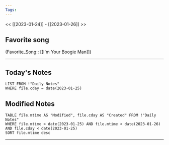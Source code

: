 ```yaml
---
Tags:
---
```

<< [[2023-01-24]] - [[2023-01-26]] >>
## Favorite song
(Favorite_Song:: [[I'm Your Boogie Man]])
___
## Today's Notes
```dataview
LIST FROM !"Daily Notes"
WHERE file.cday = date(2023-01-25)
```
## Modified Notes
```dataview
TABLE file.mtime AS "Modified", file.cday AS "Created" FROM !"Daily Notes" 
WHERE file.mtime > date(2023-01-25) AND file.mtime < date(2023-01-26) AND file.cday < date(2023-01-25)
SORT file.mtime desc
```
___
